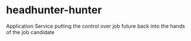 # headhunter-hunter
Application Service putting the control over job future back into the hands of the job candidate
